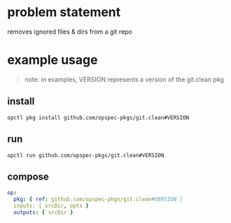 # problem statement
removes ignored files & dirs from a git repo

# example usage

> note: in examples, VERSION represents a version of the git.clean pkg

## install

```shell
opctl pkg install github.com/opspec-pkgs/git.clean#VERSION
```

## run

```
opctl run github.com/opspec-pkgs/git.clean#VERSION
```

## compose

```yaml
op:
  pkg: { ref: github.com/opspec-pkgs/git.clean#VERSION }
  inputs: { srcDir, opts }
  outputs: { srcDir }
```
